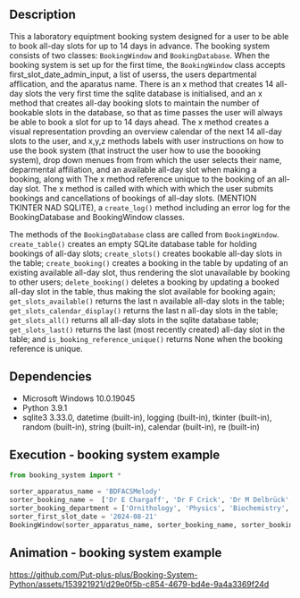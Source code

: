 ## Description 
This a laboratory equiptment booking system designed for a user to be able to book all-day slots for up to 14 days in advance. The booking system consists of two classes: `BookingWindow` and  `BookingDatabase`. When the booking system is set up for the first time, the `BookingWindow` class accepts first_slot_date_admin_input, a list of userss, the users departmental afflication, and the aparatus name. There is an x method that creates 14 all-day slots the very first time the sqlite database is initialised, and an x method that creates all-day booking slots to maintain the number of bookable slots in the database, so that as time passes the user will always be able to book a slot for up to 14 days ahead. The x method creates a visual representation provding an overview calendar of the next 14 all-day slots to the user, and x,y,z methods labels with user instructions on how to use the book system (that instruct the user how to use the boooking system), drop down menues from from which the user selects their name, deparmental affiliation, and an available all-day slot when making a booking, along with The x method reference unique to the booking of an all-day slot. The x method is called with which with which the user submits bookings and cancellations of bookings of all-day slots. (MENTION TKINTER NAD SQLITE),  a `create_log()` method including an error log for the BookingDatabase and BookingWindow classes. 

The methods of the `BookingDatabase` class are called from `BookingWindow`. `create_table()` creates an empty SQLite database table for holding bookings of all-day slots; `create_slots()` creates bookable all-day slots in the table; `create_booking()` creates a booking in the table by updating of an existing available all-day slot, thus rendering the slot unavailable by booking to other users; `delete_booking()` deletes a booking by updating a booked all-day slot in the table, thus making the slot available for booking again; `get_slots_available()` returns the last n available all-day slots in the table; `get_slots_calendar_display()` returns the last n all-day slots in the table; `get_slots_all()` returns all all-day slots in the sqlite database table; `get_slots_last()` returns the last (most recently created) all-day slot in the table; and `is_booking_reference_unique()` returns None when the booking reference is unique.  


## Dependencies
* Microsoft Windows 10.0.19045
* Python 3.9.1
* sqlite3 3.33.0, datetime (built-in), logging (built-in), tkinter (built-in), random (built-in), string (built-in), calendar (built-in), re (built-in)
 
## Execution - booking system example   
```python
from booking_system import *

sorter_apparatus_name = 'BDFACSMelody'
sorter_booking_name =  ['Dr E Chargaff', 'Dr F Crick', 'Dr M Delbrück', 'Dr L Pauling', 'Dr J Watson'] 
sorter_booking_department = ['Ornithology', 'Physics', 'Biochemistry', 'Chemistry']
sorter_first_slot_date = '2024-08-21'
BookingWindow(sorter_apparatus_name, sorter_booking_name, sorter_booking_department, sorter_first_slot_date)
```

## Animation - booking system example
https://github.com/Put-plus-plus/Booking-System-Python/assets/153921921/d29e0f5b-c854-4679-bd4e-9a4a3369f24d




